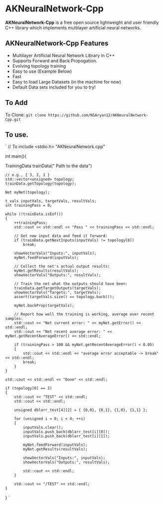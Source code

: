 # AKNeuralNetwork-Cpp
**AKNeuralNetwork-Cpp** is a free open source lightweight and user friendly C++ library which implements multilayer artificial neural networks.

## AKNeuralNetwork-Cpp Features
* Multilayer Artificial Neural Network Library in C++
* Supports Forward and Back Propogation.
* Evolving topology training
* Easy to use (Example Below)
* Fast
* Easy to load Large Datasets (in the machine for now)
* Default Data sets included for you to try!

## To Add
To Clone: `git clone https://github.com/NSAryan12/AKNeuralNetwork-Cpp.git`

## To use.

`
// To include
<stdio.h>
"AKNeuralNetwork.cpp"

int main(){
    
 TrainingData trainData(" Path to the data")
    
    // e.g., { 3, 2, 1 }
    std::vector<unsigned> topology;
    trainData.getTopology(topology);
    
    Net myNet(topology);
    
    t_vals inputVals, targetVals, resultVals;
    int trainingPass = 0;
    
    while (!trainData.isEof())
    {
        ++trainingPass;
        std::cout << std::endl << "Pass " << trainingPass << std::endl;
        
        // Get new input data and feed it forward:
        if (trainData.getNextInputs(inputVals) != topology[0])
            break;
        
        showVectorVals("Inputs:", inputVals);
        myNet.feedForward(inputVals);
        
        // Collect the net's actual output results:
        myNet.getResults(resultVals);
        showVectorVals("Outputs:", resultVals);
        
        // Train the net what the outputs should have been:
        trainData.getTargetOutputs(targetVals);
        showVectorVals("Targets:", targetVals);
        assert(targetVals.size() == topology.back());
        
        myNet.backProp(targetVals);
        
        // Report how well the training is working, average over recent samples:
        std::cout << "Net current error: " << myNet.getError() << std::endl;
        std::cout << "Net recent average error: " << myNet.getRecentAverageError() << std::endl;
        
        if (trainingPass > 100 && myNet.getRecentAverageError() < 0.05)
        {
            std::cout << std::endl << "average error acceptable -> break" << std::endl;
            break;
        }
    }
    
    std::cout << std::endl << "Done" << std::endl;
    
    if (topology[0] == 2)
    {
        std::cout << "TEST" << std::endl;
        std::cout << std::endl;
        
        unsigned dblarr_test[4][2] = { {0,0}, {0,1}, {1,0}, {1,1} };
        
        for (unsigned i = 0; i < 4; ++i)
        {
            inputVals.clear();
            inputVals.push_back(dblarr_test[i][0]);
            inputVals.push_back(dblarr_test[i][1]);
            
            myNet.feedForward(inputVals);
            myNet.getResults(resultVals);
            
            showVectorVals("Inputs:", inputVals);
            showVectorVals("Outputs:", resultVals);
            
            std::cout << std::endl;
        }
        
        std::cout << "/TEST" << std::endl;
    }
    
}
`

